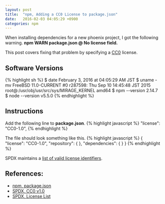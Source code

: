 ```yaml
---
layout: post
title:  "npm, Adding a CC0 License to package.json"
date:   2016-02-03 04:05:29 +0900
categories: npm
---
```

When installing dependencies for a new phoenix project, I got the following
warning.
**npm WARN package.json @ No license field.**

This post covers fixing that problem by specifying a [CC0][spdx-cc0] license.

## Software Versions
{% highlight sh %}
$ date
February  3, 2016 at 04:05:29 AM JST
$ uname -mv
FreeBSD 11.0-CURRENT #0 r287598: Thu Sep 10 14:45:48 JST 2015     root@:/usr/obj/usr/src/sys/MIRAGE_KERNEL  amd64
$ npm --version
2.14.7
$ node --version
v5.5.0
{% endhighlight %}

## Instructions
Add the following line to **package.json**.
{% highlight javascript %}
  "license": "CC0-1.0",
{% endhighlight %}

The file should look something like this.
{% highlight javascript %}
{
  "license": "CC0-1.0",
  "repository": {
  },
  "dependencies": {
  }
}
{% endhighlight %}

SPDX maintains a [list of valid license identifiers][spdx-list].

## References:
- [npm, package.json][npm-package]
- [SPDX, CC0 v1.0][spdx-cc0]
- [SPDX, License List][spdx-list]

[npm-package]: https://docs.npmjs.com/files/package.json
[spdx-cc0]: https://spdx.org/licenses/CC0-1.0.html
[spdx-list]: https://spdx.org/licenses/

